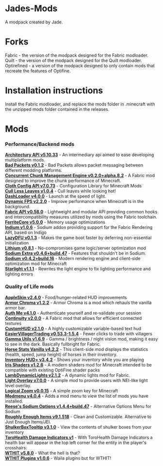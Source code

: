 # Jades-Mods
A modpack created by Jade.
# Forks
Fabric - the version of the modpack designed for the Fabric modloader.  
Quilt - the version of the modpack designed for the Quilt modloader.  
Optirefined - a version of the modpack designed to only contain mods that recreate the features of Optifine.  
# Installation instructions
Install the Fabric modloader, and replace the mods folder in .minecraft with the unzipped mods folder contained in the releases.  
# Mods
### Performance/Backend mods
**[Architectury API v5.10.33](https://modrinth.com/mod/architectury-api)** - An intermediary api aimed to ease developing multiplatform mods.  
**[Bad Packets v0.1.2](https://modrinth.com/mod/badpackets)** - Bad Packets allows packet messaging between different modding platforms.  
**[Concurrent Chunk Management Engine v0.2.0+alpha.8.2](https://modrinth.com/mod/c2me-fabric)** - A Fabric mod designed to improve the chunk performance of Minecraft.  
**[Cloth Config API v7.0.73](https://modrinth.com/mod/cloth-config)** - Configuration Library for Minecraft Mods  
**[Cull Less Leaves v1.0.4](https://modrinth.com/mod/cull-less-leaves)** - Cull leaves while looking hot!  
**[DashLoader v4.0.0](https://modrinth.com/mod/dashloader)** - Launch at the speed of light.  
**[Dynamic FPS v2.2.0](https://modrinth.com/mod/dynamic-fps)** - Improve performance when Minecraft is in the background.  
**[Fabric API v0.58.0](https://modrinth.com/mod/fabric-api)** - Lightweight and modular API providing common hooks and intercompatibility measures utilized by mods using the Fabric toolchain.  
**[FerriteCore v5.0.0](https://modrinth.com/mod/ferrite-core)** - Memory usage optimizations  
**[Indium v1.0.6](https://modrinth.com/mod/indium)** - Sodium addon providing support for the Fabric Rendering API, based on Indigo  
**[LazyDFU v0.1.3](https://modrinth.com/mod/lazydfu)** - Makes the game boot faster by deferring non-essential initialization  
**[Lithium v0.8.1](https://modrinth.com/mod/lithium)** - No-compromises game logic/server optimization mod  
**[Sodium Extra v0.4.6+build.47](https://modrinth.com/mod/sodium-extra)** - Features that shouldn't be in Sodium.  
**[Sodium v0.4.2+build.16](https://modrinth.com/mod/sodium)** - Modern rendering engine and client-side optimization mod for Minecraft  
**[Starlight v1.1.1](https://modrinth.com/mod/starlight)** - Rewrites the light engine to fix lighting performance and lighting errors  
### Quality of Life mods  
**[AppleSkin v2.4.0](https://modrinth.com/mod/appleskin)** - Food/hunger-related HUD improvements  
**[Armor Chroma v1.2.2](https://www.curseforge.com/minecraft/mc-mods/armor-chroma-for-fabric)** - Armor Chroma is a mod which rehauls the vanilla armor bar.  
**[Auth Me v4.1.0](https://modrinth.com/mod/auth-me)** - Authenticate yourself and re-validate your session  
**[Continuity v2.0.0](https://modrinth.com/mod/continuity)** - A Fabric mod that allows for efficient connected textures  
**[CustomHUD v2.1.0](https://modrinth.com/mod/customhud)** - A highly customizable variable-based text hud  
**[EasierVillagerTrading v0.53.3-1.5.4](https://modrinth.com/mod/easiervillagertrading)** - Fewer clicks to trade with villagers  
**[Gamma Utils v1.6.9](https://modrinth.com/mod/gamma-utils)** - Gamma / brightness / night vision mod, making it easy to see in the dark. Basically fullbright for Fabric.  
**[Horse Stats Vanilla v4.2.2](https://modrinth.com/mod/horsestatsvanilla)** - This client-side mod displays the statistics (health, speed, jump height) of horses in their inventory.  
**[Inventory HUD+ v3.4.2](https://www.curseforge.com/minecraft/mc-mods/inventory-hud-forge)** - Shows your inventory while you are playing  
**[Iris Shaders v1.2.6](https://modrinth.com/mod/iris)** - A modern shaders mod for Minecraft intended to be compatible with existing OptiFine shader packs  
**[LambDynamicLights v2.1.2](https://modrinth.com/mod/lambdynamiclights)** - A dynamic lights mod for Fabric.  
**[Light Overlay v7.0.0](https://modrinth.com/mod/light-overlay)** - A simple mod to provide users with NEI-like light level overlay.  
**[Logical Zoom v0.0.15](https://www.curseforge.com/minecraft/mc-mods/logical-zoom)** - A simple zoom key for Minecraft  
**[Modmenu v4.0.4](https://modrinth.com/mod/modmenu)** - Adds a mod menu to view the list of mods you have installed.  
**[Reese's Sodium Options v1.4.4+build.47](https://modrinth.com/mod/reeses-sodium-options)** - Alternative Options Menu for Sodium  
**[Roughly Enough Items v9.1.518](https://modrinth.com/mod/roughly-enough-items)** - Clean and Customizable. Alternative to Just Enough Items/JEI.  
**[ShulkerBoxTooltip v3.1.0](https://modrinth.com/mod/shulkerboxtooltip)** - View the contents of shulker boxes from your inventory  
**[ToroHealth Damage Indicators v1](https://www.curseforge.com/minecraft/mc-mods/torohealth-damage-indicators)** - With ToroHealth Damage Indicators a health bar will appear in the top left corner for the entity in the player's crosshairs.  
**[WTHIT v5.8.0](https://modrinth.com/mod/wthit)** - What the hell is that?  
**[WTHIT Plugins v1.0.6](https://modrinth.com/mod/wthit-plugins)** - Waila plugins but for WTHIT!
